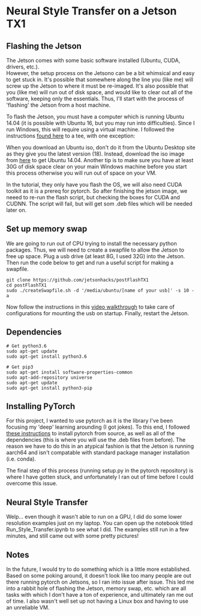 # Neural Style Transfer on a Jetson TX1

## Flashing the Jetson
The Jetson comes with some basic software installed (Ubuntu, CUDA, drivers, etc.).  
However, the setup process on the Jetsono can be a bit whimsical and easy to get stuck in. 
It's possible that somewhere along the line you (like me) will screw up the Jetson to where it must be re-imaged.
It's also possible that you (like me) will run out of disk space, and would like to clear out all of the software, keeping only the essentials.
Thus, I'll start with the process of 'flashing' the Jetson from a host machine.  

To flash the Jetson, you must have a computer which is running Ubuntu 14.04 (it is possible with Ubuntu 16, but you may run into difficulties).
Since I run Windows, this will require using a virtual machine. 
I followed the instructions [found here](https://medium.com/@connerfritz/installing-the-latest-jetpack-on-a-nvidia-jetson-tx1-on-windows-through-virtualbox-8adef92e7171)
to a tee, with one exception:   

When you download an Ubuntu iso, don't do it from the Ubuntu Desktop site as they give you the latest version (18). 
Instead, download the iso image from [here](http://releases.ubuntu.com/14.04/) to get Ubuntu 14.04. 
Another tip is to make sure you have at least 30G of disk space clear on your main Windows machine before you start this process otherwise you will run out of space on your VM.  

In the tutorial, they only have you flash the OS, we will also need CUDA toolkit as it is a prereq for pytorch. So after finishing the jetson image, we neeed to re-run the flash script, but checking the boxes for CUDA and CUDNN. 
The script will fail, but will get som .deb files which will be needed later on.


## Set up memory swap
We are going to run out of CPU trying to install the necessary python packages.
Thus, we will need to create a swapfile to allow the Jetson to free up space.
Plug a usb drive (at least 8G, I used 32G) into the Jetson. 
Then run the code below to get and run a useful script for making a swapfile.  

```console
git clone https://github.com/jetsonhacks/postFlashTX1
cd postFlashTX1
sudo ./createSwapfile.sh -d '/media/ubuntu/[name of your usb]' -s 10 -a
```  

Now follow the instructions in this [video walkthrough](https://www.youtube.com/watch?v=BB5AVnBQNo4) to take care of configurations for mounting the usb on startup.
Finally, restart the Jetson. 

## Dependencies
```console
# Get python3.6
sudo apt-get update
sudo apt-get install python3.6

# Get pip3
sudo apt-get install software-properties-common
sudo apt-add-repository universe
sudo apt-get update
sudo apt-get install python3-pip
```

## Installing PyTorch
For this project, I wanted to use pytorch as it is the library I've been focusing my 'deep' learning arounding (I got jokes).
To this end, I followed [these instructions](https://gist.github.com/dusty-nv/ef2b372301c00c0a9d3203e42fd83426) to install pytorch from source, as well as all of the dependencies (this is where you will use the .deb files from before).
The reason we have to do this in an atypical fashion is that the Jetson is running aarch64 and isn't compatable with standard package manager installation (i.e. conda).  

The final step of this process (running setup.py in the pytorch repository) is where I have gotten stuck, and unfortunately I ran out of time before I could overcome this issue.

## Neural Style Transfer
Welp... even though it wasn't able to run on a GPU, I did do some lower resolution examples just on my laptop. You can open up the notebook titled Run_Style_Transfer.ipynb to see what I did. The examples still run in a few minutes, and still came out with some pretty pictures!

## Notes
In the future, I would try to do something which is a little more established. Based on some poking around, it doesn't look like too many people are out there running pytorch on Jetsons, so I ran into issue after issue. This led me into a rabbit hole of flashing the Jetson, memory swap, etc. which are all tasks with which I don't have a ton of experience, and ultimately ran me out of time. I also wasn't well set up not having a Linux box and having to use an unreliable VM.
